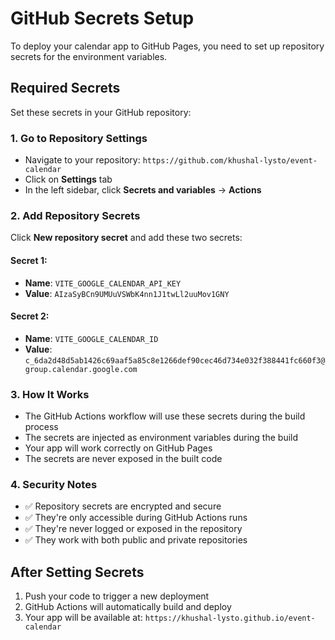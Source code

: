 # GitHub Secrets Setup

To deploy your calendar app to GitHub Pages, you need to set up repository secrets for the environment variables.

## Required Secrets

Set these secrets in your GitHub repository:

### 1. Go to Repository Settings
- Navigate to your repository: `https://github.com/khushal-lysto/event-calendar`
- Click on **Settings** tab
- In the left sidebar, click **Secrets and variables** → **Actions**

### 2. Add Repository Secrets

Click **New repository secret** and add these two secrets:

#### Secret 1:
- **Name**: `VITE_GOOGLE_CALENDAR_API_KEY`
- **Value**: `AIzaSyBCn9UMUuVSWbK4nn1J1twLl2uuMov1GNY`

#### Secret 2:
- **Name**: `VITE_GOOGLE_CALENDAR_ID`
- **Value**: `c_6da2d48d5ab1426c69aaf5a85c8e1266def90cec46d734e032f388441fc660f3@group.calendar.google.com`

### 3. How It Works

- The GitHub Actions workflow will use these secrets during the build process
- The secrets are injected as environment variables during the build
- Your app will work correctly on GitHub Pages
- The secrets are never exposed in the built code

### 4. Security Notes

- ✅ Repository secrets are encrypted and secure
- ✅ They're only accessible during GitHub Actions runs
- ✅ They're never logged or exposed in the repository
- ✅ They work with both public and private repositories

## After Setting Secrets

1. Push your code to trigger a new deployment
2. GitHub Actions will automatically build and deploy
3. Your app will be available at: `https://khushal-lysto.github.io/event-calendar`
